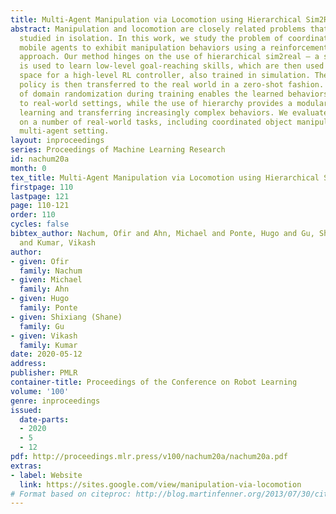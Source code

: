 ```yaml
---
title: Multi-Agent Manipulation via Locomotion using Hierarchical Sim2Real
abstract: Manipulation and locomotion are closely related problems that are often
  studied in isolation. In this work, we study the problem of coordinating multiple
  mobile agents to exhibit manipulation behaviors using a reinforcement learning (RL)
  approach. Our method hinges on the use of hierarchical sim2real – a simulated environment
  is used to learn low-level goal-reaching skills, which are then used as the action
  space for a high-level RL controller, also trained in simulation. The full hierarchical
  policy is then transferred to the real world in a zero-shot fashion. The application
  of domain randomization during training enables the learned behaviors to generalize
  to real-world settings, while the use of hierarchy provides a modular paradigm for
  learning and transferring increasingly complex behaviors. We evaluate our method
  on a number of real-world tasks, including coordinated object manipulation in a
  multi-agent setting.
layout: inproceedings
series: Proceedings of Machine Learning Research
id: nachum20a
month: 0
tex_title: Multi-Agent Manipulation via Locomotion using Hierarchical Sim2Real
firstpage: 110
lastpage: 121
page: 110-121
order: 110
cycles: false
bibtex_author: Nachum, Ofir and Ahn, Michael and Ponte, Hugo and Gu, Shixiang (Shane)
  and Kumar, Vikash
author:
- given: Ofir
  family: Nachum
- given: Michael
  family: Ahn
- given: Hugo
  family: Ponte
- given: Shixiang (Shane)
  family: Gu
- given: Vikash
  family: Kumar
date: 2020-05-12
address: 
publisher: PMLR
container-title: Proceedings of the Conference on Robot Learning
volume: '100'
genre: inproceedings
issued:
  date-parts:
  - 2020
  - 5
  - 12
pdf: http://proceedings.mlr.press/v100/nachum20a/nachum20a.pdf
extras:
- label: Website
  link: https://sites.google.com/view/manipulation-via-locomotion
# Format based on citeproc: http://blog.martinfenner.org/2013/07/30/citeproc-yaml-for-bibliographies/
---
```

